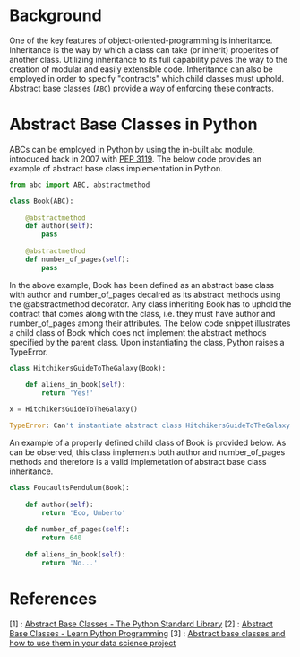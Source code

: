 # Background

One of the key features of object-oriented-programming is inheritance. Inheritance is the way by which a class can take (or inherit) properites of another class. Utilizing inheritance to 
its full capability paves the way to the creation of modular and easily extensible code. Inheritance can also be employed in order to specify "contracts" which child classes must uphold. 
Abstract base classes (`ABC`) provide a way of enforcing these contracts. 

# Abstract Base Classes in Python

ABCs can be employed in Python by using the in-built `abc` module, introduced back in 2007 with [PEP 3119](https://www.python.org/dev/peps/pep-3119/). 
The below code provides an example of abstract base class implementation in Python.

```python
from abc import ABC, abstractmethod

class Book(ABC):
    
    @abstractmethod
    def author(self):
        pass
    
    @abstractmethod
    def number_of_pages(self):
        pass
```

In the above example, Book has been defined as an abstract base class with author and number_of_pages decalred as its abstract methods using the @abstractmethod decorator. Any class 
inheriting Book has to uphold the contract that comes along with the class, i.e. they must have author and number_of_pages among their attributes. The below code snippet illustrates a 
child class of Book which does not implement the abstract methods specified by the parent class. Upon instantiating the class, Python raises a TypeError.

```python
class HitchikersGuideToTheGalaxy(Book):
    
    def aliens_in_book(self):
        return 'Yes!'

x = HitchikersGuideToTheGalaxy()

TypeError: Can't instantiate abstract class HitchikersGuideToTheGalaxy with abstract methods author, number_of_pages
```

An example of a properly defined child class of Book is provided below. As can be observed, this class implements both author and number_of_pages methods and therefore is a valid 
implemetation of abstract base class inheritance.

```python
class FoucaultsPendulum(Book):
    
    def author(self):
        return 'Eco, Umberto'
    
    def number_of_pages(self):
        return 640
    
    def aliens_in_book(self):
        return 'No...'
```

# References
[1] : [Abstract Base Classes - The Python Standard Library](https://docs.python.org/3/library/abc.html)
[2] : [Abstract Base Classes - Learn Python Programming](https://pythonprogramminglanguage.com/abstract-base-classes/)
[3] : [Abstract base classes and how to use them in your data science project](https://towardsdatascience.com/abstract-base-classes-and-how-to-use-them-in-your-data-science-project-2503c13704f4) 

